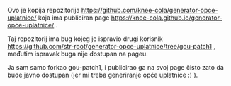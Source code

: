 Ovo je kopija repozitorija https://github.com/knee-cola/generator-opce-uplatnice/ 
koja ima publiciran page https://knee-cola.github.io/generator-opce-uplatnice/ .

Taj repozitorij ima bug kojeg je ispravio drugi korisnik https://github.com/str-root/generator-opce-uplatnice/tree/gou-patch1 , međutim ispravak buga nije dostupan na pageu.

Ja sam samo forkao gou-patch1, i publicirao ga na svoj page čisto zato da bude javno dostupan (jer mi treba generiranje opće uplatnice :) ).

